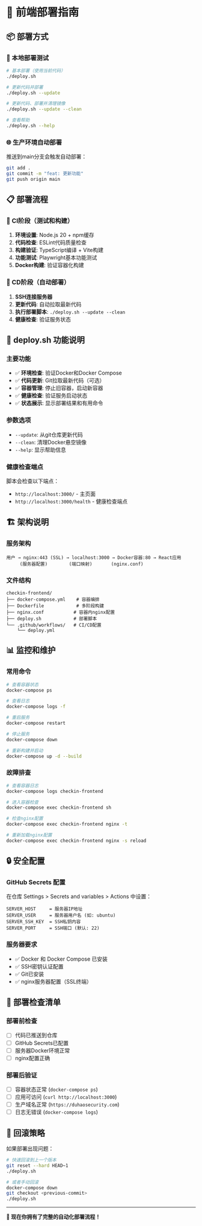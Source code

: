 # 🚀 前端部署指南

## 📦 部署方式

### 🔧 本地部署测试
```bash
# 基本部署（使用当前代码）
./deploy.sh

# 更新代码并部署
./deploy.sh --update

# 更新代码、部署并清理镜像
./deploy.sh --update --clean

# 查看帮助
./deploy.sh --help
```

### 🌐 生产环境自动部署
推送到main分支会触发自动部署：
```bash
git add .
git commit -m "feat: 更新功能"
git push origin main
```

## 📋 部署流程

### 🎯 CI阶段（测试和构建）
1. **环境设置**: Node.js 20 + npm缓存
2. **代码检查**: ESLint代码质量检查
3. **构建验证**: TypeScript编译 + Vite构建
4. **功能测试**: Playwright基本功能测试
5. **Docker构建**: 验证容器化构建

### 🚀 CD阶段（自动部署）
1. **SSH连接服务器**
2. **更新代码**: 自动拉取最新代码
3. **执行部署脚本**: `./deploy.sh --update --clean`
4. **健康检查**: 验证服务状态

## 🔧 deploy.sh 功能说明

### 主要功能
- ✅ **环境检查**: 验证Docker和Docker Compose
- ✅ **代码更新**: Git拉取最新代码（可选）
- ✅ **容器管理**: 停止旧容器，启动新容器
- ✅ **健康检查**: 验证服务启动状态
- ✅ **状态展示**: 显示部署结果和有用命令

### 参数选项
- `--update`: 从git仓库更新代码
- `--clean`: 清理Docker悬空镜像
- `--help`: 显示帮助信息

### 健康检查端点
脚本会检查以下端点：
- `http://localhost:3000/` - 主页面
- `http://localhost:3000/health` - 健康检查端点

## 🏗️ 架构说明

### 服务架构
```
用户 → nginx:443 (SSL) → localhost:3000 → Docker容器:80 → React应用
     (服务器配置)        (端口映射)       (nginx.conf)
```

### 文件结构
```
checkin-frontend/
├── docker-compose.yml    # 容器编排
├── Dockerfile            # 多阶段构建
├── nginx.conf           # 容器内nginx配置
├── deploy.sh            # 部署脚本
└── .github/workflows/   # CI/CD配置
    └── deploy.yml
```

## 📊 监控和维护

### 常用命令
```bash
# 查看容器状态
docker-compose ps

# 查看日志
docker-compose logs -f

# 重启服务
docker-compose restart

# 停止服务
docker-compose down

# 重新构建并启动
docker-compose up -d --build
```

### 故障排查
```bash
# 查看容器日志
docker-compose logs checkin-frontend

# 进入容器检查
docker-compose exec checkin-frontend sh

# 检查nginx配置
docker-compose exec checkin-frontend nginx -t

# 重新加载nginx配置
docker-compose exec checkin-frontend nginx -s reload
```

## 🔒 安全配置

### GitHub Secrets 配置
在仓库 Settings > Secrets and variables > Actions 中设置：
```
SERVER_HOST     = 服务器IP地址
SERVER_USER     = 服务器用户名 (如: ubuntu)
SERVER_SSH_KEY  = SSH私钥内容
SERVER_PORT     = SSH端口 (默认: 22)
```

### 服务器要求
- ✅ Docker 和 Docker Compose 已安装
- ✅ SSH密钥认证配置
- ✅ Git已安装
- ✅ nginx服务器配置（SSL终端）

## 🎯 部署检查清单

### 部署前检查
- [ ] 代码已推送到仓库
- [ ] GitHub Secrets已配置
- [ ] 服务器Docker环境正常
- [ ] nginx配置正确

### 部署后验证
- [ ] 容器状态正常 (`docker-compose ps`)
- [ ] 应用可访问 (`curl http://localhost:3000`)
- [ ] 生产域名正常 (`https://duhaosecurity.com`)
- [ ] 日志无错误 (`docker-compose logs`)

## 🔄 回滚策略

如果部署出现问题：
```bash
# 快速回滚到上一个版本
git reset --hard HEAD~1
./deploy.sh

# 或者手动回滚
docker-compose down
git checkout <previous-commit>
./deploy.sh
```

---

**🎉 现在你拥有了完整的自动化部署流程！**